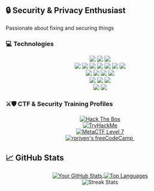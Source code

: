## 🔒 Security & Privacy Enthusiast

Passionate about fixing and securing things

### 💻 Technologies

<!-- ### 🐧 Operating Systems & Platforms -->
<div align="center">
  <img src="https://img.shields.io/badge/Linux-FCC624?style=flat-square&logo=linux&logoColor=black" />
  <img src="https://img.shields.io/badge/Windows-0078D6?style=flat-square&logo=windows&logoColor=white" />
  <img src="https://img.shields.io/badge/Raspberry_Pi-A22846?style=flat-square&logo=raspberry-pi&logoColor=white" />
</div>
<!-- ### 🔧 Languages & Development -->
<div align="center">
  <img src="https://img.shields.io/badge/Python-3776AB?style=flat-square&logo=python&logoColor=white" />
  <img src="https://img.shields.io/badge/Bash-4EAA25?style=flat-square&logo=gnu-bash&logoColor=white" />
  <img src="https://img.shields.io/badge/PowerShell-5391FE?style=flat-square&logo=powershell&logoColor=white" />
  <img src="https://img.shields.io/badge/HTML5-E34F26?style=flat-square&logo=html5&logoColor=white" />
  <img src="https://img.shields.io/badge/CSS3-1572B6?style=flat-square&logo=css3&logoColor=white" />
  <img src="https://img.shields.io/badge/Markdown-000000?style=flat-square&logo=markdown&logoColor=white" />
  <img src="https://img.shields.io/badge/LaTeX-008080?style=flat-square&logo=latex&logoColor=white" />
</div>
<!-- ### ☁️ Cloud & Infrastructure -->
<div align="center">
  <img src="https://img.shields.io/badge/AWS-232F3E?style=flat-square&logo=amazon-aws&logoColor=white" />
  <img src="https://img.shields.io/badge/Azure-0089D6?style=flat-square&logo=microsoft-azure&logoColor=white" />
  <img src="https://img.shields.io/badge/Docker-2496ED?style=flat-square&logo=docker&logoColor=white" />
  <img src="https://img.shields.io/badge/Ansible-EE0000?style=flat-square&logo=ansible&logoColor=white" />
</div>
<!-- ### 🔒 Security & Special Focus -->
<div align="center">
  <img src="https://img.shields.io/badge/Penetration_Testing-CC0000?style=flat-square&logo=kali-linux&logoColor=white" />
  <img src="https://img.shields.io/badge/Bug_Bounty-FF5733?style=flat-square&logo=hackerone&logoColor=white" />
  <img src="https://img.shields.io/badge/Automation-4285F4?style=flat-square&logo=github-actions&logoColor=white" />
</div>
<!-- ### 🧰 Tools & Productivity -->
<div align="center">
  <img src="https://img.shields.io/badge/Anaconda-44A833?style=flat-square&logo=anaconda&logoColor=white" />
  <img src="https://img.shields.io/badge/AI_Tools-FF6F00?style=flat-square&logo=tensorflow&logoColor=white" />
</div>

### ⚔️🛡️ CTF & Security Training Profiles

<div align="center">
<!-- Hack The Box -->
  <a href="https://app.hackthebox.com/profile/yourusername">
    <img src="https://www.hackthebox.eu/badge/image/1297175" alt="Hack The Box">
  </a>
  <br>
<!-- TryHackMe -->
  <a href="https://tryhackme.com/p/djedi.riven" alt="TryHackMe">
    <img src="https://tryhackme-badges.s3.amazonaws.com/djedi.riven.png" alt="TryHackMe">
  </a>
  <br>
<!-- MetaCTF -->
  <a href="https://lookup.ace-t.mctf.io/?id=108364">
    <img src="https://img.shields.io/badge/MetaCTF-Level_7-00AEEF?style=flat" alt="MetaCTF Level 7">
  </a>
	<br>
<!-- FreeCodeCamp -->
  <a href="https://www.freecodecamp.org/rpriven">
    <img src="https://img.shields.io/freecodecamp/points/rpriven" alt="rpriven's freeCodeCamp"/>
  </a>
  <img src="https://komarev.com/ghpvc/?username=rpriven" alt=""/>
</div>

## 📈 GitHub Stats

<div align="center">
	<a href="https://github.com/rpriven">
  	<img align="center" src="https://github-readme-stats.vercel.app/api?username=rpriven&show_icons=true&line_height=27&count_private=true&title_color=ffffff&text_color=c9cacc&icon_color=2bbc8a&bg_color=1d1f21" alt="Your GitHub Stats" />
	</a>
	<a href="https://github.com/rpriven">
  	<img align="center" src="https://github-readme-stats.vercel.app/api/top-langs/?username=rpriven&hide=java,html,tex&title_color=ffffff&text_color=c9cacc&icon_color=2bbc8a&bg_color=1d1f21&langs_count=3" alt="Top Languages" />
	</a>
	<div>
		<img src="https://github-readme-streak-stats.herokuapp.com/?user=rpriven&theme=dark" alt="Streak Stats" />
	</div>
</div>
